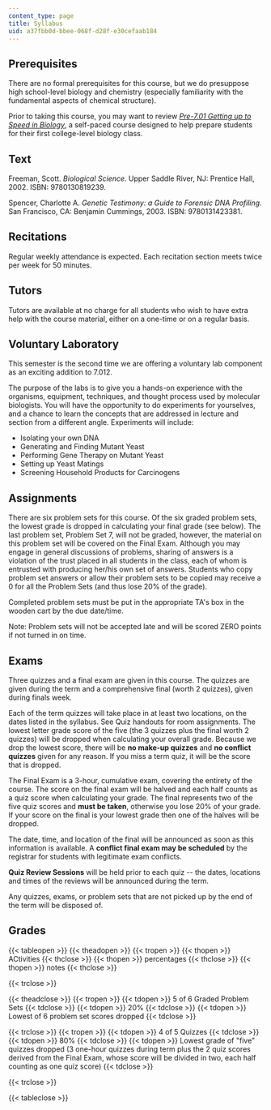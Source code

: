 ```yaml
---
content_type: page
title: Syllabus
uid: a37fbb0d-bbee-068f-d28f-e30cefaab184
---
```


Prerequisites
-------------

There are no formal prerequisites for this course, but we do presuppose high school-level biology and chemistry (especially familiarity with the fundamental aspects of chemical structure).

Prior to taking this course, you may want to review _[Pre-7.01 Getting up to Speed in Biology](/courses/res-7-001-pre-7-01-getting-up-to-speed-in-biology-summer-2019)_, a self-paced course designed to help prepare students for their first college-level biology class.

Text
----

Freeman, Scott. _Biological Science_. Upper Saddle River, NJ: Prentice Hall, 2002. ISBN: 9780130819239.

Spencer, Charlotte A. _Genetic Testimony: a Guide to Forensic DNA Profiling_. San Francisco, CA: Benjamin Cummings, 2003. ISBN: 9780131423381.

Recitations
-----------

Regular weekly attendance is expected. Each recitation section meets twice per week for 50 minutes.

Tutors
------

Tutors are available at no charge for all students who wish to have extra help with the course material, either on a one-time or on a regular basis.

Voluntary Laboratory
--------------------

This semester is the second time we are offering a voluntary lab component as an exciting addition to 7.012.

The purpose of the labs is to give you a hands-on experience with the organisms, equipment, techniques, and thought process used by molecular biologists. You will have the opportunity to do experiments for yourselves, and a chance to learn the concepts that are addressed in lecture and section from a different angle. Experiments will include:

*   Isolating your own DNA
*   Generating and Finding Mutant Yeast
*   Performing Gene Therapy on Mutant Yeast
*   Setting up Yeast Matings
*   Screening Household Products for Carcinogens

Assignments
-----------

There are six problem sets for this course. Of the six graded problem sets, the lowest grade is dropped in calculating your final grade (see below). The last problem set, Problem Set 7, will not be graded, however, the material on this problem set will be covered on the Final Exam. Although you may engage in general discussions of problems, sharing of answers is a violation of the trust placed in all students in the class, each of whom is entrusted with producing her/his own set of answers. Students who copy problem set answers or allow their problem sets to be copied may receive a 0 for all the Problem Sets (and thus lose 20% of the grade).

Completed problem sets must be put in the appropriate TA's box in the wooden cart by the due date/time.

Note: Problem sets will not be accepted late and will be scored ZERO points if not turned in on time.

Exams
-----

Three quizzes and a final exam are given in this course. The quizzes are given during the term and a comprehensive final (worth 2 quizzes), given during finals week.

Each of the term quizzes will take place in at least two locations, on the dates listed in the syllabus. See Quiz handouts for room assignments. The lowest letter grade score of the five (the 3 quizzes plus the final worth 2 quizzes) will be dropped when calculating your overall grade. Because we drop the lowest score, there will be **no make-up quizzes** and **no conflict quizzes** given for any reason. If you miss a term quiz, it will be the score that is dropped.

The Final Exam is a 3-hour, cumulative exam, covering the entirety of the course. The score on the final exam will be halved and each half counts as a quiz score when calculating your grade. The final represents two of the five quiz scores and **must be taken**, otherwise you lose 20% of your grade. If your score on the final is your lowest grade then one of the halves will be dropped.

The date, time, and location of the final will be announced as soon as this information is available. A **conflict final exam may be scheduled** by the registrar for students with legitimate exam conflicts.

**Quiz Review Sessions** will be held prior to each quiz -- the dates, locations and times of the reviews will be announced during the term.

Any quizzes, exams, or problem sets that are not picked up by the end of the term will be disposed of.

Grades
------

{{< tableopen >}}
{{< theadopen >}}
{{< tropen >}}
{{< thopen >}}
ACtivities
{{< thclose >}}
{{< thopen >}}
percentages
{{< thclose >}}
{{< thopen >}}
notes
{{< thclose >}}

{{< trclose >}}

{{< theadclose >}}
{{< tropen >}}
{{< tdopen >}}
5 of 6 Graded Problem Sets
{{< tdclose >}}
{{< tdopen >}}
20%
{{< tdclose >}}
{{< tdopen >}}
Lowest of 6 problem set scores dropped
{{< tdclose >}}

{{< trclose >}}
{{< tropen >}}
{{< tdopen >}}
4 of 5 Quizzes
{{< tdclose >}}
{{< tdopen >}}
80%
{{< tdclose >}}
{{< tdopen >}}
Lowest grade of "five" quizzes dropped (3 one-hour quizzes during term plus the 2 quiz scores derived from the Final Exam, whose score will be divided in two, each half counting as one quiz score)
{{< tdclose >}}

{{< trclose >}}

{{< tableclose >}}